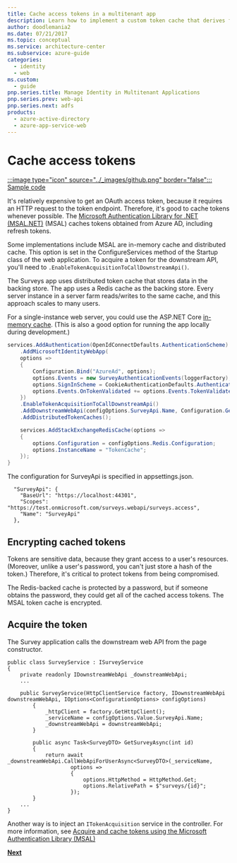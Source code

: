 ```yaml
---
title: Cache access tokens in a multitenant app
description: Learn how to implement a custom token cache that derives from the Azure AD Authentication Library TokenCache class suitable for web apps.
author: doodlemania2
ms.date: 07/21/2017
ms.topic: conceptual
ms.service: architecture-center
ms.subservice: azure-guide
categories:
  - identity
  - web
ms.custom:
  - guide
pnp.series.title: Manage Identity in Multitenant Applications
pnp.series.prev: web-api
pnp.series.next: adfs
products:
  - azure-active-directory
  - azure-app-service-web
---
```


# Cache access tokens

[:::image type="icon" source="../_images/github.png" border="false"::: Sample code][sample application]

It's relatively expensive to get an OAuth access token, because it requires an HTTP request to the token endpoint. Therefore, it's good to cache tokens whenever possible. The [Microsoft Authentication Library for .NET (MSAL.NET)][MSAL] (MSAL) caches tokens obtained from Azure AD, including refresh tokens.

Some implementations include MSAL are in-memory cache and distributed cache. This option is set in the ConfigureServices method of the Startup class of the web application. To acquire a token for the downstream API, you'll need to `.EnableTokenAcquisitionToCallDownstreamApi()`.

The Surveys app uses distributed token cache that stores data in the backing store. The app uses a Redis cache as the backing store. Every server instance in a server farm reads/writes to the same cache, and this approach scales to many users. 

For a single-instance web server, you could use the ASP.NET Core [in-memory cache][in-memory-cache]. (This is also a good option for running the app locally during development.)

```csharp
services.AddAuthentication(OpenIdConnectDefaults.AuthenticationScheme)
    .AddMicrosoftIdentityWebApp(
    options =>
    {
        Configuration.Bind("AzureAd", options);
        options.Events = new SurveyAuthenticationEvents(loggerFactory);
        options.SignInScheme = CookieAuthenticationDefaults.AuthenticationScheme;
        options.Events.OnTokenValidated += options.Events.TokenValidated;
    })
    .EnableTokenAcquisitionToCallDownstreamApi()
    .AddDownstreamWebApi(configOptions.SurveyApi.Name, Configuration.GetSection("SurveyApi"))
    .AddDistributedTokenCaches();

    services.AddStackExchangeRedisCache(options =>
    {
        options.Configuration = configOptions.Redis.Configuration;
        options.InstanceName = "TokenCache";
    });
}
```

The configuration for SurveyApi is specified in appsettings.json.

```
  "SurveyApi": {
    "BaseUrl": "https://localhost:44301",
    "Scopes": "https://test.onmicrosoft.com/surveys.webapi/surveys.access",
    "Name": "SurveyApi"
  },
```

## Encrypting cached tokens

Tokens are sensitive data, because they grant access to a user's resources. (Moreover, unlike a user's password, you can't just store a hash of the token.) Therefore, it's critical to protect tokens from being compromised. 

The Redis-backed cache is protected by a password, but if someone obtains the password, they could get all of the cached access tokens. The MSAL token cache is encrypted. 

## Acquire the token

The Survey application calls the downstream web API from the page constructor.
```
public class SurveyService : ISurveyService
{
    private readonly IDownstreamWebApi _downstreamWebApi;
    ...

    public SurveyService(HttpClientService factory, IDownstreamWebApi downstreamWebApi, IOptions<ConfigurationOptions> configOptions)
        {
            _httpClient = factory.GetHttpClient();
            _serviceName = configOptions.Value.SurveyApi.Name;
            _downstreamWebApi = downstreamWebApi;
        }

        public async Task<SurveyDTO> GetSurveyAsync(int id)
        {
            return await _downstreamWebApi.CallWebApiForUserAsync<SurveyDTO>(_serviceName,
                    options =>
                    {
                        options.HttpMethod = HttpMethod.Get;
                        options.RelativePath = $"surveys/{id}";
                    });
        }
    ...
}
```
Another way is to inject an `ITokenAcquisition` service in the controller. For more information, see [Acquire and cache tokens using the Microsoft Authentication Library (MSAL)](/azure/active-directory/develop/scenario-web-app-call-api-acquire-token?tabs=aspnetcore)


[**Next**][client-certificate]

<!-- links -->

[MSAL]: https://github.com/AzureAD/microsoft-authentication-library-for-dotnet/wiki/MSAL.NET-or-Microsoft.Identity.Web
[client-certificate]: ./client-certificate.md
[data-protection]: /aspnet/core/security/data-protection
[distributed-cache]: /aspnet/core/performance/caching/distributed
[key-management]: /aspnet/core/security/data-protection/configuration/default-settings
[in-memory-cache]: /aspnet/core/performance/caching/memory
[tokencache-class]: /dotnet/api/microsoft.identitymodel.clients.activedirectory.tokencache?view=azure-dotnet
[x509-cert-encryption]: /aspnet/core/security/data-protection/implementation/key-encryption-at-rest#x509-certificate
[sample application]: https://github.com/mspnp/multitenant-saas-guidance
